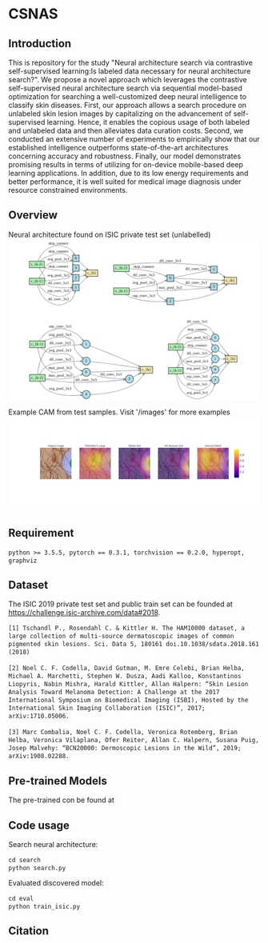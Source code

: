 # CSNAS
## Introduction
This is repository for the study "Neural architecture search via contrastive self-supervised learning:Is labeled data necessary for neural architecture search?". We propose a novel approach which leverages the contrastive self-supervised neural architecture search via sequential model-based optimization for searching a well-customized deep neural intelligence to classify skin diseases. First, our approach allows a search procedure on unlabeled skin lesion images by capitalizing on the advancement of self-supervised learning. Hence, it enables the copious usage of both labeled and unlabeled data and then alleviates data curation costs. Second, we conducted an extensive number of experiments to empirically show that our established intelligence outperforms state-of-the-art architectures concerning accuracy and robustness. Finally, our model demonstrates promising results in terms of utilizing for on-device mobile-based deep learning applications. In addition, due to its low energy requirements and better performance, it is well suited for medical image diagnosis under resource constrained environments.

## Overview
Neural architecture found on ISIC private test set (unlabelled)
![plot](./images/arches.png)

Example CAM from test samples. Visit '/images' for more examples
![plot](./images/example2.png)


## Requirement
```
python >= 3.5.5, pytorch == 0.3.1, torchvision == 0.2.0, hyperopt, graphviz
```
## Dataset
The ISIC 2019 private test set and public train set can be founded at https://challenge.isic-archive.com/data#2018.
```
[1] Tschandl P., Rosendahl C. & Kittler H. The HAM10000 dataset, a large collection of multi-source dermatoscopic images of common pigmented skin lesions. Sci. Data 5, 180161 doi.10.1038/sdata.2018.161 (2018)

[2] Noel C. F. Codella, David Gutman, M. Emre Celebi, Brian Helba, Michael A. Marchetti, Stephen W. Dusza, Aadi Kalloo, Konstantinos Liopyris, Nabin Mishra, Harald Kittler, Allan Halpern: “Skin Lesion Analysis Toward Melanoma Detection: A Challenge at the 2017 International Symposium on Biomedical Imaging (ISBI), Hosted by the International Skin Imaging Collaboration (ISIC)”, 2017; arXiv:1710.05006.

[3] Marc Combalia, Noel C. F. Codella, Veronica Rotemberg, Brian Helba, Veronica Vilaplana, Ofer Reiter, Allan C. Halpern, Susana Puig, Josep Malvehy: “BCN20000: Dermoscopic Lesions in the Wild”, 2019; arXiv:1908.02288.
```
## Pre-trained Models
The pre-trained con be found at

## Code usage
Search neural architecture:
```
cd search
python search.py
```
Evaluated discovered model:
```
cd eval
python train_isic.py
```

## Citation


